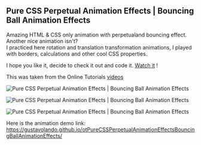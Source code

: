 ## Pure CSS Perpetual Animation Effects | Bouncing Ball Animation Effects

Amazing HTML & CSS only animation with perpetualand bouncing effect.
Another nice animation isn't?  
I practiced here rotation and translation transformation animations, I played with borders, calculations and other cool CSS properties.

I hope you like it, decide to check it out and code it.  [Watch it](https://gustavolando.github.io/otPureCSSPerpetualAnimationEffectsBouncingBallAnimationEffects/) !

This was taken from the Online Tutorials [videos](https://www.youtube.com/watch?v=wic06FA2J2Y)

![Pure CSS Perpetual Animation Effects | Bouncing Ball Animation Effects](https://gustavolando.github.io/otPureCSSPerpetualAnimationEffectsBouncingBallAnimationEffects/Bouncing%20Ball%20Animation%20Effects%201.png)

![Pure CSS Perpetual Animation Effects | Bouncing Ball Animation Effects](https://gustavolando.github.io/otPureCSSPerpetualAnimationEffectsBouncingBallAnimationEffects/Bouncing%20Ball%20Animation%20Effects%202.png)

![Pure CSS Perpetual Animation Effects | Bouncing Ball Animation Effects](https://gustavolando.github.io/otPureCSSPerpetualAnimationEffectsBouncingBallAnimationEffects/Bouncing%20Ball%20Animation%20Effects%203.png)

Here is the animation demo link:  https://gustavolando.github.io/otPureCSSPerpetualAnimationEffectsBouncingBallAnimationEffects/
